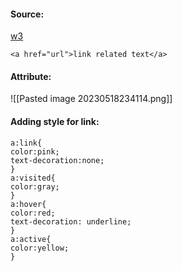 #### Source:
[w3](https://www.w3schools.com/html/html_links.asp)

```
<a href="url">link related text</a>
```

#### Attribute:

![[Pasted image 20230518234114.png]]

#### Adding style for link:

```
a:link{
color:pink;
text-decoration:none;
}
a:visited{
color:gray;
}
a:hover{
color:red;
text-decoration: underline;
}
a:active{
color:yellow;
}
```